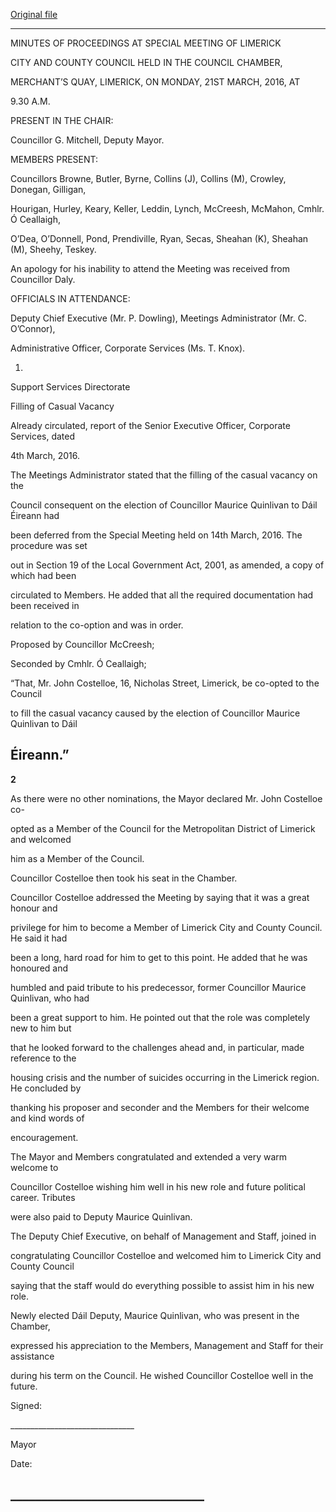 [Original file](https://www.limerick.ie/sites/default/files/media/documents/2017-06/Minutes%20of%20Special%20Meeting%20-%2021st%20March%202016.pdf)

---
MINUTES OF PROCEEDINGS AT SPECIAL MEETING OF LIMERICK

CITY AND COUNTY COUNCIL HELD IN THE COUNCIL CHAMBER,

MERCHANT’S QUAY, LIMERICK, ON MONDAY, 21ST MARCH, 2016, AT

9.30 A.M.

PRESENT IN THE CHAIR:

Councillor G. Mitchell, Deputy Mayor.

MEMBERS PRESENT:

Councillors Browne, Butler, Byrne, Collins (J), Collins (M), Crowley, Donegan, Gilligan,

Hourigan, Hurley, Keary, Keller, Leddin, Lynch, McCreesh, McMahon, Cmhlr. Ó Ceallaigh,

O’Dea, O’Donnell, Pond, Prendiville, Ryan, Secas, Sheahan (K), Sheahan (M), Sheehy, Teskey.

An apology for his inability to attend the Meeting was received from Councillor Daly.

OFFICIALS IN ATTENDANCE:

Deputy Chief Executive (Mr. P. Dowling), Meetings Administrator (Mr. C. O’Connor),

Administrative Officer, Corporate Services (Ms. T. Knox).

1.

Support Services Directorate

Filling of Casual Vacancy

Already circulated, report of the Senior Executive Officer, Corporate Services, dated

4th March, 2016.

The Meetings Administrator stated that the filling of the casual vacancy on the

Council consequent on the election of Councillor Maurice Quinlivan to Dáil Éireann had

been deferred from the Special Meeting held on 14th March, 2016. The procedure was set

out in Section 19 of the Local Government Act, 2001, as amended, a copy of which had been

circulated to Members. He added that all the required documentation had been received in

relation to the co-option and was in order.

Proposed by Councillor McCreesh;

Seconded by Cmhlr. Ó Ceallaigh;

“That, Mr. John Costelloe, 16, Nicholas Street, Limerick, be co-opted to the Council

to fill the casual vacancy caused by the election of Councillor Maurice Quinlivan to Dáil

Éireann.”
---
**2**

As there were no other nominations, the Mayor declared Mr. John Costelloe co-

opted as a Member of the Council for the Metropolitan District of Limerick and welcomed

him as a Member of the Council.

Councillor Costelloe then took his seat in the Chamber.

Councillor Costelloe addressed the Meeting by saying that it was a great honour and

privilege for him to become a Member of Limerick City and County Council. He said it had

been a long, hard road for him to get to this point. He added that he was honoured and

humbled and paid tribute to his predecessor, former Councillor Maurice Quinlivan, who had

been a great support to him. He pointed out that the role was completely new to him but

that he looked forward to the challenges ahead and, in particular, made reference to the

housing crisis and the number of suicides occurring in the Limerick region. He concluded by

thanking his proposer and seconder and the Members for their welcome and kind words of

encouragement.

The Mayor and Members congratulated and extended a very warm welcome to

Councillor Costelloe wishing him well in his new role and future political career. Tributes

were also paid to Deputy Maurice Quinlivan.

The Deputy Chief Executive, on behalf of Management and Staff, joined in

congratulating Councillor Costelloe and welcomed him to Limerick City and County Council

saying that the staff would do everything possible to assist him in his new role.

Newly elected Dáil Deputy, Maurice Quinlivan, who was present in the Chamber,

expressed his appreciation to the Members, Management and Staff for their assistance

during his term on the Council. He wished Councillor Costelloe well in the future.

Signed:

\_\_\_\_\_\_\_\_\_\_\_\_\_\_\_\_\_\_\_\_\_\_\_\_\_\_\_\_\_\_\_

Mayor

Date:

\_\_\_\_\_\_\_\_\_\_\_\_\_\_\_\_\_\_\_\_\_\_\_\_\_\_\_\_\_\_\_
---
